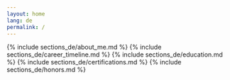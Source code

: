 ```yaml
---
layout: home
lang: de
permalink: /
---
```


{% include sections_de/about_me.md %}
{% include sections_de/career_timeline.md %}
{% include sections_de/education.md %}
{% include sections_de/certifications.md %}
{% include sections_de/honors.md %}